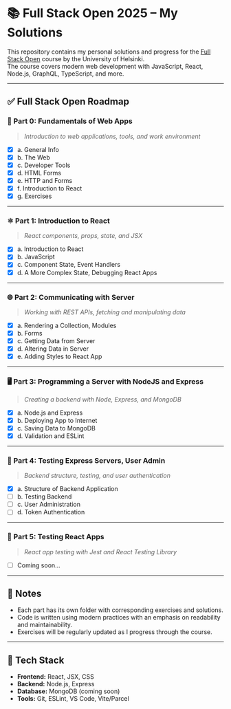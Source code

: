 # 📚 Full Stack Open 2025 – My Solutions

This repository contains my personal solutions and progress for the [Full Stack Open](https://fullstackopen.com/en/) course by the University of Helsinki.  
The course covers modern web development with JavaScript, React, Node.js, GraphQL, TypeScript, and more.

---

## ✅ **Full Stack Open Roadmap**

### 🧰 Part 0: Fundamentals of Web Apps  
> *Introduction to web applications, tools, and work environment*

- [x] a. General Info  
- [x] b. The Web  
- [x] c. Developer Tools  
- [x] d. HTML Forms  
- [x] e. HTTP and Forms  
- [x] f. Introduction to React  
- [x] g. Exercises  

---

### ⚛️ Part 1: Introduction to React  
> *React components, props, state, and JSX*

- [x] a. Introduction to React  
- [x] b. JavaScript  
- [x] c. Component State, Event Handlers  
- [x] d. A More Complex State, Debugging React Apps  

---

### 🌐 Part 2: Communicating with Server  
> *Working with REST APIs, fetching and manipulating data*

- [x] a. Rendering a Collection, Modules  
- [x] b. Forms  
- [x] c. Getting Data from Server  
- [x] d. Altering Data in Server  
- [x] e. Adding Styles to React App  

---

### 🖥️ Part 3: Programming a Server with NodeJS and Express  
> *Creating a backend with Node, Express, and MongoDB*

- [x] a. Node.js and Express  
- [x] b. Deploying App to Internet  
- [x] c. Saving Data to MongoDB  
- [x] d. Validation and ESLint  

---

### 🔐 Part 4: Testing Express Servers, User Admin  
> *Backend structure, testing, and user authentication*

- [x] a. Structure of Backend Application  
- [ ] b. Testing Backend  
- [ ] c. User Administration  
- [ ] d. Token Authentication  

---

### 🧪 Part 5: Testing React Apps  
> *React app testing with Jest and React Testing Library*

- [ ] Coming soon...

---

## 📌 Notes
- Each part has its own folder with corresponding exercises and solutions.
- Code is written using modern practices with an emphasis on readability and maintainability.
- Exercises will be regularly updated as I progress through the course.

---

## 🚀 Tech Stack
- **Frontend:** React, JSX, CSS  
- **Backend:** Node.js, Express  
- **Database:** MongoDB (coming soon)  
- **Tools:** Git, ESLint, VS Code, Vite/Parcel
